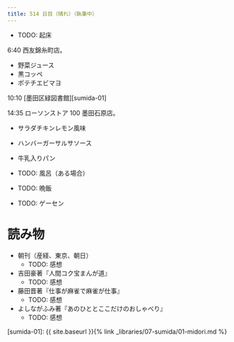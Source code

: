 ```yaml
---
title: 514 日目（晴れ）（執筆中）
---
```


* TODO: 起床

6:40 西友錦糸町店。
* 野菜ジュース
* 黒コッペ
* ポテチエビマヨ

10:10 [墨田区緑図書館][sumida-01]

14:35 ローソンストア 100 墨田石原店。
* サラダチキンレモン風味
* ハンバーガーサルサソース
* 牛乳入りパン

* TODO: 風呂（ある場合）
* TODO: 晩飯
* TODO: ゲーセン

# 読み物

* 朝刊（産経、東京、朝日）
  * TODO: 感想
* 吉田豪著『人間コク宝まんが道』
  * TODO: 感想
* 藤田晋著『仕事が麻雀で麻雀が仕事』
  * TODO: 感想
* よしながふみ著『あのひととここだけのおしゃべり』
  * TODO: 感想

[sumida-01]: {{ site.baseurl }}{% link _libraries/07-sumida/01-midori.md %}
